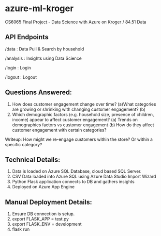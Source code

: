# azure-ml-kroger

CS6065 Final Project - Data Science with Azure on Kroger / 84.51 Data

API Endpoints
-------------
/data : Data Pull & Search by household

/analysis : Insights using Data Science

/login : Login

/logout : Logout

Questions Answered:
-----------------------
1. How does customer engagement change over time?
(a)What categories are growing or shrinking with changing customer engagement?
(b)
2. Which demographic factors (e.g. household size, presence of children, income) appear to affect customer engagement?
(a) Trends on demographics factors vs customer engagement
(b) How do they affect customer engagement with certain categories?

Writeup:
How might we re-engage customers within the store? Or within a specific category?

Technical Details:
------------------
1. Data is loaded on Azure SQL Database, cloud based SQL Server.
2. CSV Data loaded into Azure SQL using Azure Data Studio Import Wizard
3. Python Flask application connects to DB and gathers insights
4. Deployed on Azure App Engine

Manual Deployment Details:
-------------------------
1. Ensure DB connection is setup.
2. export FLASK_APP = test.py
3. export FLASK_ENV = development
4. flask run
